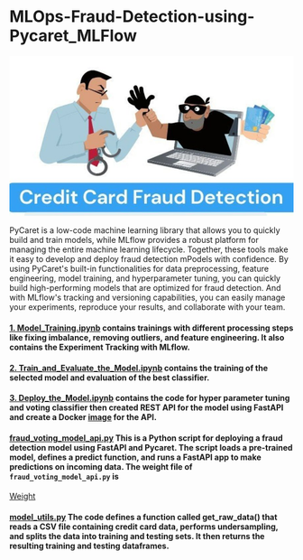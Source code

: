 # **MLOps-Fraud-Detection-using-Pycaret_MLFlow**

![Credit Card Fraud](Credit%20card_fraud.jpg)

 PyCaret is a low-code machine learning library that allows you to quickly build and train models, while MLflow provides a robust platform for managing the entire machine learning lifecycle.
 Together, these tools make it easy to develop and deploy fraud detection mPodels with confidence. By using PyCaret's built-in functionalities for data preprocessing, feature engineering, model training, and hyperparameter tuning, you can quickly build high-performing models that are optimized for fraud detection. And with MLflow's tracking and versioning capabilities, you can easily manage your experiments, reproduce your results, and collaborate with your team.

#### [1. Model_Training.ipynb](1.%20Model_Training.ipynb) contains trainings with different processing steps like fixing imbalance, removing outliers, and feature engineering. It also contains the Experiment Tracking with MLflow.

#### [2. Train_and_Evaluate_the_Model.ipynb](2.%20Train_and_Evaluate_the_Model.ipynb) contains the training of the selected model and evaluation of the best classifier.

#### [3. Deploy_the_Model.ipynb](3.%20Deploy_the_Model.ipynb) contains the code for hyper parameter tuning and voting classifier then created REST API for the model using FastAPI and create a Docker [image](Dockerfile) for the API.

#### [fraud_voting_model_api.py](fraud_voting_model_api.py) This is a Python script for deploying a fraud detection model using FastAPI and Pycaret. The script loads a pre-trained model, defines a predict function, and runs a FastAPI app to make predictions on incoming data. The weight file of `fraud_voting_model_api.py` is
[Weight](fraud_voting_model_api.pkl)

#### [model_utils.py](model_utils.py) The code defines a function called get_raw_data() that reads a CSV file containing credit card data, performs undersampling, and splits the data into training and testing sets. It then returns the resulting training and testing dataframes.